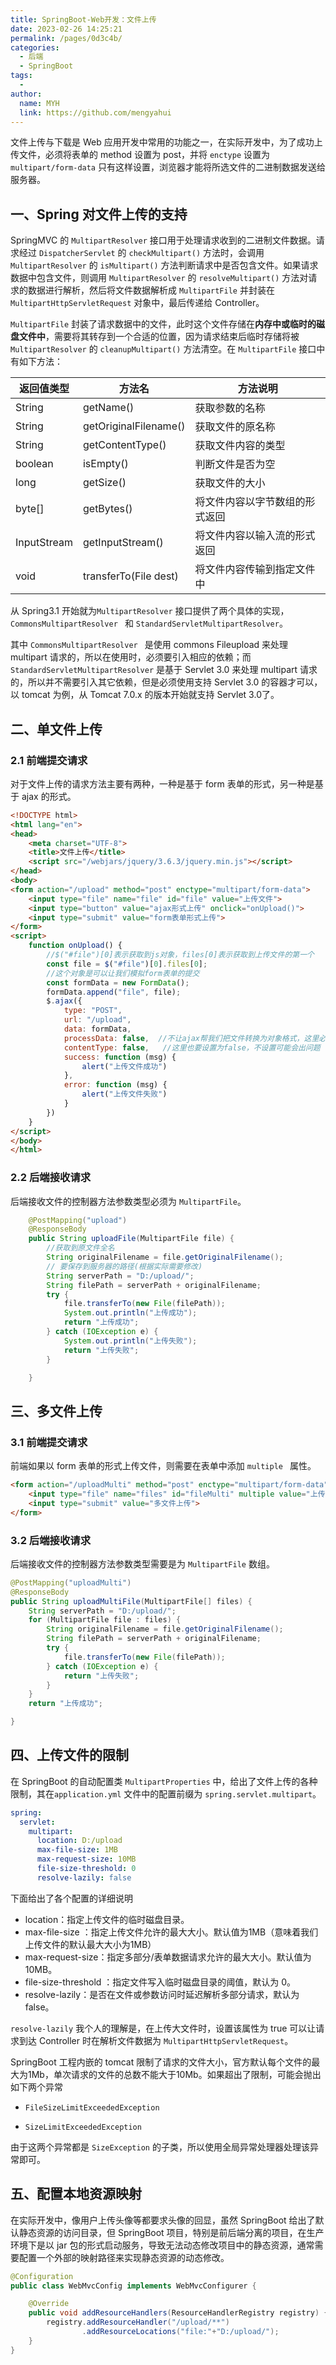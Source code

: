 ```yaml
---
title: SpringBoot-Web开发：文件上传
date: 2023-02-26 14:25:21
permalink: /pages/0d3c4b/
categories:
  - 后端
  - SpringBoot
tags:
  - 
author: 
  name: MYH
  link: https://github.com/mengyahui
---
```

文件上传与下载是 Web 应用开发中常用的功能之一，在实际开发中，为了成功上传文件，必须将表单的 method 设置为 post，并将 `enctype` 设置为 `multipart/form-data` 只有这样设置，浏览器才能将所选文件的二进制数据发送给服务器。

## 一、Spring 对文件上传的支持

SpringMVC 的 `MultipartResolver` 接口用于处理请求收到的二进制文件数据。请求经过 `DispatcherServlet` 的 `checkMultipart()` 方法时，会调用 `MultipartResolver` 的 `isMultipart()` 方法判断请求中是否包含文件。如果请求数据中包含文件，则调用 `MultipartResolver` 的 `resolveMultipart()` 方法对请求的数据进行解析，然后将文件数据解析成 `MultipartFile` 并封装在 `MultipartHttpServletRequest` 对象中，最后传递给 Controller。

`MultipartFile` 封装了请求数据中的文件，此时这个文件存储在**内存中或临时的磁盘文件中**，需要将其转存到一个合适的位置，因为请求结束后临时存储将被 `MultipartResolver` 的 `cleanupMultipart()` 方法清空。在 `MultipartFile` 接口中有如下方法：

| 返回值类型  | 方法名                | 方法说明                       |
| ----------- | --------------------- | ------------------------------ |
| String      | getName()             | 获取参数的名称                 |
| String      | getOriginalFilename() | 获取文件的原名称               |
| String      | getContentType()      | 获取文件内容的类型             |
| boolean     | isEmpty()             | 判断文件是否为空               |
| long        | getSize()             | 获取文件的大小                 |
| byte[]      | getBytes()            | 将文件内容以字节数组的形式返回 |
| InputStream | getInputStream()      | 将文件内容以输入流的形式返回   |
| void        | transferTo(File dest) | 将文件内容传输到指定文件中     |

从 Spring3.1 开始就为`MultipartResolver` 接口提供了两个具体的实现，`CommonsMultipartResolver `  和 `StandardServletMultipartResolver`。

其中 `CommonsMultipartResolver ` 是使用 commons Fileupload 来处理 multipart 请求的，所以在使用时，必须要引入相应的依赖；而 `StandardServletMultipartResolver` 是基于 Servlet 3.0 来处理 multipart 请求的，所以并不需要引入其它依赖，但是必须使用支持 Servlet 3.0 的容器才可以，以 tomcat 为例，从 Tomcat 7.0.x 的版本开始就支持 Servlet 3.0了。

## 二、单文件上传

### 2.1 前端提交请求

对于文件上传的请求方法主要有两种，一种是基于 form 表单的形式，另一种是基于 ajax 的形式。

```html
<!DOCTYPE html>
<html lang="en">
<head>
    <meta charset="UTF-8">
    <title>文件上传</title>
    <script src="/webjars/jquery/3.6.3/jquery.min.js"></script>
</head>
<body>
<form action="/upload" method="post" enctype="multipart/form-data">
    <input type="file" name="file" id="file" value="上传文件">
    <input type="button" value="ajax形式上传" onclick="onUpload()">
    <input type="submit" value="form表单形式上传">
</form>
<script>
    function onUpload() {
        //$("#file")[0]表示获取到js对象，files[0]表示获取到上传文件的第一个
        const file = $("#file")[0].files[0];
        //这个对象是可以让我们模拟form表单的提交
        const formData = new FormData();
        formData.append("file", file);
        $.ajax({
            type: "POST",
            url: "/upload",
            data: formData,
            processData: false,  //不让ajax帮我们把文件转换为对象格式，这里必须设置为false
            contentType: false,   //这里也要设置为false，不设置可能会出问题
            success: function (msg) {
                alert("上传文件成功")
            },
            error: function (msg) {
                alert("上传文件失败")
            }
        })
    }
</script>
</body>
</html>
```

### 2.2 后端接收请求

后端接收文件的控制器方法参数类型必须为 `MultipartFile`。

```java
    @PostMapping("upload")
    @ResponseBody
    public String uploadFile(MultipartFile file) {
        //获取到原文件全名
        String originalFilename = file.getOriginalFilename();
        // 要保存到服务器的路径(根据实际需要修改)
        String serverPath = "D:/upload/";
        String filePath = serverPath + originalFilename;
        try {
            file.transferTo(new File(filePath));
            System.out.println("上传成功");
            return "上传成功";
        } catch (IOException e) {
            System.out.println("上传失败");
            return "上传失败";
        }

    }
```

## 三、多文件上传

### 3.1 前端提交请求

前端如果以 form 表单的形式上传文件，则需要在表单中添加 `multiple ` 属性。

```html
<form action="/uploadMulti" method="post" enctype="multipart/form-data">
    <input type="file" name="files" id="fileMulti" multiple value="上传文件">
    <input type="submit" value="多文件上传">
</form>
```

### 3.2 后端接收请求

后端接收文件的控制器方法参数类型需要是为 `MultipartFile` 数组。

```java
@PostMapping("uploadMulti")
@ResponseBody
public String uploadMultiFile(MultipartFile[] files) {
    String serverPath = "D:/upload/";
    for (MultipartFile file : files) {
        String originalFilename = file.getOriginalFilename();
        String filePath = serverPath + originalFilename;
        try {
            file.transferTo(new File(filePath));
        } catch (IOException e) {
            return "上传失败";
        }
    }
    return "上传成功";

}
```



## 四、上传文件的限制

在 SpringBoot 的自动配置类 `MultipartProperties` 中，给出了文件上传的各种限制，其在`application.yml` 文件中的配置前缀为 `spring.servlet.multipart`。

```yaml
spring:
  servlet:
    multipart:
      location: D:/upload
      max-file-size: 1MB
      max-request-size: 10MB
      file-size-threshold: 0
      resolve-lazily: false
```

下面给出了各个配置的详细说明

- location：指定上传文件的临时磁盘目录。
- max-file-size ：指定上传文件允许的最大大小。默认值为1MB（意味着我们上传文件的默认最大大小为1MB）
- max-request-size：指定多部分/表单数据请求允许的最大大小。默认值为10MB。
- file-size-threshold ：指定文件写入临时磁盘目录的阈值，默认为 0。
- resolve-lazily：是否在文件或参数访问时延迟解析多部分请求，默认为 false。

`resolve-lazily` 我个人的理解是，在上传大文件时，设置该属性为 true 可以让请求到达 Controller 时在解析文件数据为 `MultipartHttpServletRequest`。

SpringBoot 工程内嵌的 tomcat 限制了请求的文件大小，官方默认每个文件的最大为1Mb，单次请求的文件的总数不能大于10Mb。如果超出了限制，可能会抛出如下两个异常 

- `FileSizeLimitExceededException` 

- `SizeLimitExceededException`

由于这两个异常都是 `SizeException` 的子类，所以使用全局异常处理器处理该异常即可。

## 五、配置本地资源映射

在实际开发中，像用户上传头像等都要求头像的回显，虽然 SpringBoot 给出了默认静态资源的访问目录，但 SpringBoot 项目，特别是前后端分离的项目，在生产环境下是以 jar 包的形式启动服务，导致无法动态修改项目中的静态资源，通常需要配置一个外部的映射路径来实现静态资源的动态修改。

```java
@Configuration
public class WebMvcConfig implements WebMvcConfigurer {

    @Override
    public void addResourceHandlers(ResourceHandlerRegistry registry) {
        registry.addResourceHandler("/upload/**")
                .addResourceLocations("file:"+"D:/upload/");
    }
}
```



